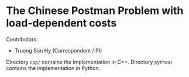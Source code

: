 # The Chinese Postman Problem with load-dependent costs

Contributors:
* Truong Son Hy (Correspondent / PI)
  
Directory ```cpp/``` contains the implementation in C++.
Directory ```python/``` contains the implementation in Python. 
